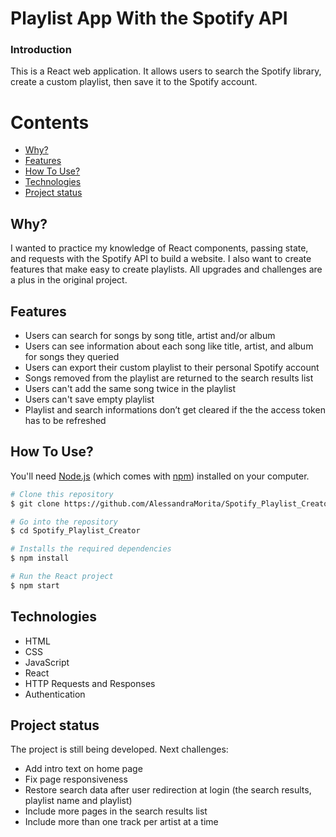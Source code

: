 # Playlist App With the Spotify API

### Introduction

This is a React web application. It allows users to search the Spotify library, create a custom playlist, then save it to the Spotify account.


Contents
========

 * [Why?](#why)
 * [Features](#features)
 * [How To Use?](#how-to-use)
 * [Technologies](#technologies)
 * [Project status](#project-status)

 
 ## Why?
 
 I wanted to practice my knowledge of React components, passing state, and requests with the Spotify API to build a website. I also want to create features that make easy to create playlists. All upgrades and challenges are a plus in the original project.

 ## Features
 
 * Users can search for songs by song title, artist and/or album
 * Users can see information about each song like title, artist, and album for songs they queried
 * Users can export their custom playlist to their personal Spotify account
 * Songs removed from the playlist are returned to the search results list
 * Users can't add the same song twice in the playlist
 * Users can't save empty playlist
 * Playlist and search informations don’t get cleared if the the access token has to be refreshed
 
 ## How To Use?
 
 You'll need [Node.js](https://nodejs.org/en/download/) (which comes with [npm](http://npmjs.com)) installed on your computer.
 
 ```bash
# Clone this repository
$ git clone https://github.com/AlessandraMorita/Spotify_Playlist_Creator

# Go into the repository
$ cd Spotify_Playlist_Creator

# Installs the required dependencies
$ npm install

# Run the React project
$ npm start
```

## Technologies

* HTML
* CSS
* JavaScript
* React
* HTTP Requests and Responses
* Authentication

## Project status

The project is still being developed. Next challenges:

* Add intro text on home page
* Fix page responsiveness
* Restore search data after user redirection at login (the search results, playlist name and playlist)
* Include more pages in the search results list
* Include more than one track per artist at a time